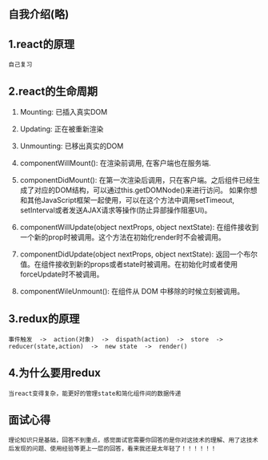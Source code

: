 ## 自我介绍(略)

## 1.react的原理
~~~
自己复习
~~~

## 2.react的生命周期
1. Mounting: 已插入真实DOM  
1. Updating: 正在被重新渲染  
1. Unmounting: 已移出真实的DOM  

 1. componentWillMount(): 在渲染前调用, 在客户端也在服务端.
 1. componentDidMount(): 在第一次渲染后调用，只在客户端。之后组件已经生成了对应的DOM结构，可以通过this.getDOMNode()来进行访问。 如果你想和其他JavaScript框架一起使用，可以在这个方法中调用setTimeout, setInterval或者发送AJAX请求等操作(防止异部操作阻塞UI)。
 1. componentWillUpdate(object nextProps, object nextState): 在组件接收到一个新的prop时被调用。这个方法在初始化render时不会被调用。
 1. componentDidUpdate(object nextProps, object nextState): 返回一个布尔值。在组件接收到新的props或者state时被调用。在初始化时或者使用forceUpdate时不被调用。
 1. componentWileUnmount(): 在组件从 DOM 中移除的时候立刻被调用。

## 3.redux的原理
~~~
事件触发  ->  action(对象)  ->  dispath(action)  ->  store  ->  reducer(state,action)  ->  new state  ->  render()
~~~

## 4.为什么要用redux
~~~
当react变得复杂，能更好的管理state和简化组件间的数据传递
~~~

## 面试心得
```
理论知识只是基础，回答不到重点，感觉面试官需要你回答的是你对这技术的理解、用了这技术后发现的问题、使用经验等更上一层的回答，看来我还是太年轻了！！！！！！
```
